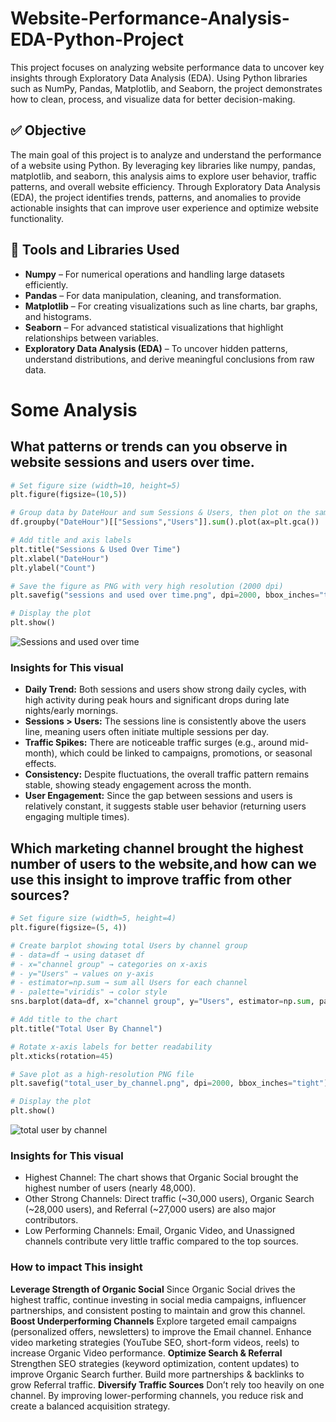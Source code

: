 # Website-Performance-Analysis-EDA-Python-Project
This project focuses on analyzing website performance data to uncover key insights through Exploratory Data Analysis (EDA). Using Python libraries such as NumPy, Pandas, Matplotlib, and Seaborn, the project demonstrates how to clean, process, and visualize data for better decision-making.
## ✅ Objective
The main goal of this project is to analyze and understand the performance of a website using Python. By leveraging key libraries like numpy, pandas, matplotlib, and seaborn, this analysis aims to explore user behavior, traffic patterns, and overall website efficiency. Through Exploratory Data Analysis (EDA), the project identifies trends, patterns, and anomalies to provide actionable insights that can improve user experience and optimize website functionality.

## 📂 Tools and Libraries Used
- **Numpy** – For numerical operations and handling large datasets efficiently.
- **Pandas** – For data manipulation, cleaning, and transformation.
- **Matplotlib** – For creating visualizations such as line charts, bar graphs, and histograms.
- **Seaborn** – For advanced statistical visualizations that highlight relationships between variables.
- **Exploratory Data Analysis (EDA)** – To uncover hidden patterns, understand distributions, and derive meaningful conclusions from raw data.

# Some Analysis
## What patterns or trends can you observe in website sessions and users over time.
```python
# Set figure size (width=10, height=5)
plt.figure(figsize=(10,5))

# Group data by DateHour and sum Sessions & Users, then plot on the same axis
df.groupby("DateHour")[["Sessions","Users"]].sum().plot(ax=plt.gca())

# Add title and axis labels
plt.title("Sessions & Used Over Time")
plt.xlabel("DateHour")
plt.ylabel("Count")

# Save the figure as PNG with very high resolution (2000 dpi)
plt.savefig("sessions and used over time.png", dpi=2000, bbox_inches="tight")

# Display the plot
plt.show()
```
![Sessions and used over time](https://github.com/Rutvik1429/Website-Performance-Analysis-EDA-Python-Project/blob/main/Visual%20plot/Sessions_And_Used_Over_Time.png)
### Insights for This visual
- **Daily Trend:** Both sessions and users show strong daily cycles, with high activity during peak hours and significant drops during late nights/early mornings.
- **Sessions > Users:** The sessions line is consistently above the users line, meaning users often initiate multiple sessions per day.
- **Traffic Spikes:** There are noticeable traffic surges (e.g., around mid-month), which could be linked to campaigns, promotions, or seasonal effects.
- **Consistency:** Despite fluctuations, the overall traffic pattern remains stable, showing steady engagement across the month.
- **User Engagement:** Since the gap between sessions and users is relatively constant, it suggests stable user behavior (returning users engaging multiple times).

## Which marketing channel brought the highest number of users to the website,and how can we use this insight to improve traffic from other sources?
```python
# Set figure size (width=5, height=4)
plt.figure(figsize=(5, 4))

# Create barplot showing total Users by channel group
# - data=df → using dataset df
# - x="channel group" → categories on x-axis
# - y="Users" → values on y-axis
# - estimator=np.sum → sum all Users for each channel
# - palette="viridis" → color style
sns.barplot(data=df, x="channel group", y="Users", estimator=np.sum, palette="viridis")

# Add title to the chart
plt.title("Total User By Channel")

# Rotate x-axis labels for better readability
plt.xticks(rotation=45)

# Save plot as a high-resolution PNG file
plt.savefig("total_user_by_channel.png", dpi=2000, bbox_inches="tight")

# Display the plot
plt.show()
```
![total user by channel](https://github.com/Rutvik1429/Website-Performance-Analysis-EDA-Python-Project/blob/main/Visual%20plot/Total_User_By_Channel.png)
### Insights for This visual
- Highest Channel: The chart shows that Organic Social brought the highest number of users (nearly 48,000).
- Other Strong Channels: Direct traffic (~30,000 users), Organic Search (~28,000 users), and Referral (~27,000 users) are also major contributors.
- Low Performing Channels: Email, Organic Video, and Unassigned channels contribute very little traffic compared to the top sources.
### How to impact This insight
**Leverage Strength of Organic Social**
Since Organic Social drives the highest traffic, continue investing in social media campaigns, influencer partnerships, and consistent posting to maintain and grow this channel.
**Boost Underperforming Channels**
Explore targeted email campaigns (personalized offers, newsletters) to improve the Email channel.
Enhance video marketing strategies (YouTube SEO, short-form videos, reels) to increase Organic Video performance.
**Optimize Search & Referral**
Strengthen SEO strategies (keyword optimization, content updates) to improve Organic Search further.
Build more partnerships & backlinks to grow Referral traffic.
**Diversify Traffic Sources**
Don’t rely too heavily on one channel. By improving lower-performing channels, you reduce risk and create a balanced acquisition strategy.
